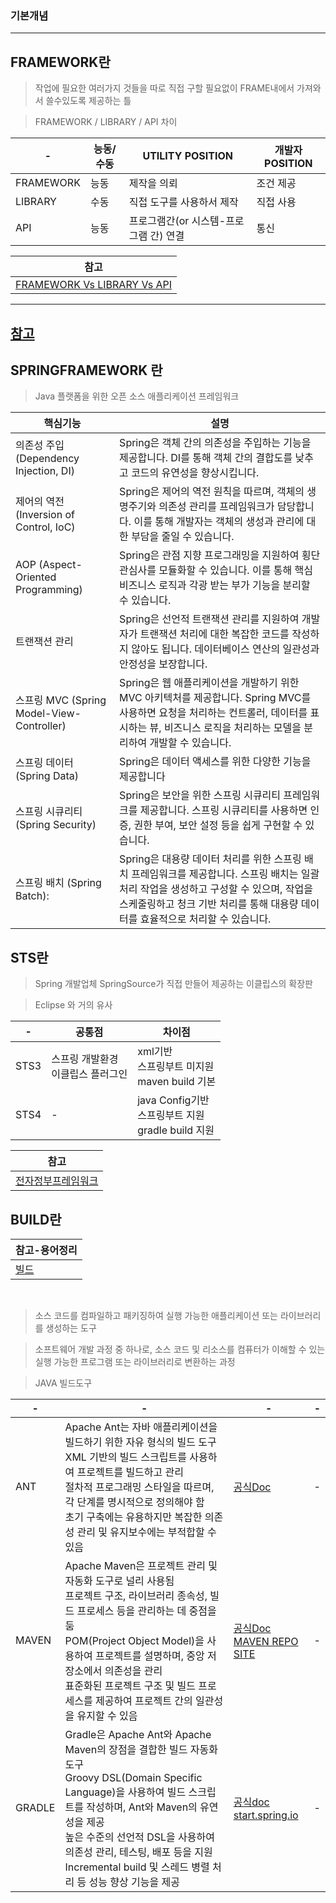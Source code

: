 ### 기본개념
---


FRAMEWORK란
---
> 작업에 필요한 여러가지 것들을 따로 직접 구할 필요없이 FRAME내에서 가져와서 쓸수있도록 제공하는 틀 <br>

> FRAMEWORK / LIBRARY / API 차이 <br>

|-|능동/수동|UTILITY POSITION|개발자POSITION|
|-|-|-|-|
|FRAMEWORK|능동|제작을 의뢰|조건 제공|
|LIBRARY|수동|직접 도구를 사용하서 제작|직접 사용|
|API|능동|프로그램간(or 시스템-프로그램 간) 연결|통신|

|참고|
|-|
|[FRAMEWORK Vs LIBRARY Vs API](https://www.youtube.com/watch?v=yKEwNVbAFC0)|

---
[참고](https://www.youtube.com/watch?v=yKEwNVbAFC0)
---

SPRINGFRAMEWORK 란
---
> Java 플랫폼을 위한 오픈 소스 애플리케이션 프레임워크<br>

|핵심기능|설명|
|-|-|
|의존성 주입 (Dependency Injection, DI)|Spring은 객체 간의 의존성을 주입하는 기능을 제공합니다. DI를 통해 객체 간의 결합도를 낮추고 코드의 유연성을 향상시킵니다.|
|제어의 역전 (Inversion of Control, IoC)|Spring은 제어의 역전 원칙을 따르며, 객체의 생명주기와 의존성 관리를 프레임워크가 담당합니다. 이를 통해 개발자는 객체의 생성과 관리에 대한 부담을 줄일 수 있습니다.|
|AOP (Aspect-Oriented Programming)|Spring은 관점 지향 프로그래밍을 지원하여 횡단 관심사를 모듈화할 수 있습니다. 이를 통해 핵심 비즈니스 로직과 각광 받는 부가 기능을 분리할 수 있습니다.|
|트랜잭션 관리|Spring은 선언적 트랜잭션 관리를 지원하여 개발자가 트랜잭션 처리에 대한 복잡한 코드를 작성하지 않아도 됩니다. 데이터베이스 연산의 일관성과 안정성을 보장합니다.|
|스프링 MVC (Spring Model-View-Controller)|Spring은 웹 애플리케이션을 개발하기 위한 MVC 아키텍처를 제공합니다. Spring MVC를 사용하면 요청을 처리하는 컨트롤러, 데이터를 표시하는 뷰, 비즈니스 로직을 처리하는 모델을 분리하여 개발할 수 있습니다.|
|스프링 데이터 (Spring Data)|Spring은 데이터 액세스를 위한 다양한 기능을 제공합니다|-|-|
|스프링 시큐리티 (Spring Security)|Spring은 보안을 위한 스프링 시큐리티 프레임워크를 제공합니다. 스프링 시큐리티를 사용하면 인증, 권한 부여, 보안 설정 등을 쉽게 구현할 수 있습니다.|
|스프링 배치 (Spring Batch):|Spring은 대용량 데이터 처리를 위한 스프링 배치 프레임워크를 제공합니다. 스프링 배치는 일괄 처리 작업을 생성하고 구성할 수 있으며, 작업을 스케줄링하고 청크 기반 처리를 통해 대용량 데이터를 효율적으로 처리할 수 있습니다.|

STS란
---
> Spring 개발업체 SpringSource가 직접 만들어 제공하는 이클립스의 확장판<br>

> Eclipse 와 거의 유사<br>

|-|공통점|차이점|
|-|-|-|
|STS3|스프링 개발환경<br>이클립스 플러그인|xml기반<br>스프링부트 미지원<br>maven build 기본 <br>|
|STS4|-|java Config기반<br>스프링부트 지원<br> gradle build 지원 <br>|


|참고|
|-|
|[전자정부프레임워크](https://www.egovframe.go.kr/home/sub.do?menuNo=9)|



BUILD란
---
|참고-용어정리|
|-|
|[빌드](https://ee-22-joo.tistory.com/34)|
<br>

> 소스 코드를 컴파일하고 패키징하여 실행 가능한 애플리케이션 또는 라이브러리를 생성하는 도구<br>

> 소프트웨어 개발 과정 중 하나로, 소스 코드 및 리소스를 컴퓨터가 이해할 수 있는 실행 가능한 프로그램 또는 라이브러리로 변환하는 과정<br>

> JAVA 빌드도구 <br>

|-|-|-|-|
|-|-|-|-|
|ANT|Apache Ant는 자바 애플리케이션을 빌드하기 위한 자유 형식의 빌드 도구<br>XML 기반의 빌드 스크립트를 사용하여 프로젝트를 빌드하고 관리<br>절차적 프로그래밍 스타일을 따르며, 각 단계를 명시적으로 정의해야 함<br>초기 구축에는 유용하지만 복잡한 의존성 관리 및 유지보수에는 부적합할 수 있음|[공식Doc](https://ant.apache.org/)|-|
|MAVEN|Apache Maven은 프로젝트 관리 및 자동화 도구로 널리 사용됨<br>프로젝트 구조, 라이브러리 종속성, 빌드 프로세스 등을 관리하는 데 중점을 둠<br>POM(Project Object Model)을 사용하여 프로젝트를 설명하며, 중앙 저장소에서 의존성을 관리<br>표준화된 프로젝트 구조 및 빌드 프로세스를 제공하여 프로젝트 간의 일관성을 유지할 수 있음|[공식Doc](https://maven.apache.org/)<br>[MAVEN REPO SITE](https://mvnrepository.com/)|-|
|GRADLE|Gradle은 Apache Ant와 Apache Maven의 장점을 결합한 빌드 자동화 도구<br>Groovy DSL(Domain Specific Language)을 사용하여 빌드 스크립트를 작성하며, Ant와 Maven의 유연성을 제공<br>높은 수준의 선언적 DSL을 사용하여 의존성 관리, 테스팅, 배포 등을 지원<br>Incremental build 및 스레드 병렬 처리 등 성능 향상 기능을 제공|[공식doc](https://gradle.org/)<br>[start.spring.io](https://start.spring.io/)|-|





